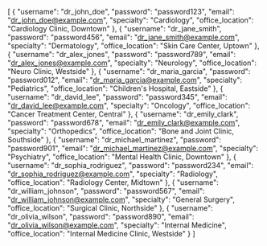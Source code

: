 [
  {
    "username": "dr_john_doe",
    "password": "password123",
    "email": "dr_john_doe@example.com",
    "specialty": "Cardiology",
    "office_location": "Cardiology Clinic, Downtown"
  },
  {
    "username": "dr_jane_smith",
    "password": "password456",
    "email": "dr_jane_smith@example.com",
    "specialty": "Dermatology",
    "office_location": "Skin Care Center, Uptown"
  },
  {
    "username": "dr_alex_jones",
    "password": "password789",
    "email": "dr_alex_jones@example.com",
    "specialty": "Neurology",
    "office_location": "Neuro Clinic, Westside"
  },
  {
    "username": "dr_maria_garcia",
    "password": "password012",
    "email": "dr_maria_garcia@example.com",
    "specialty": "Pediatrics",
    "office_location": "Children's Hospital, Eastside"
  },
  {
    "username": "dr_david_lee",
    "password": "password345",
    "email": "dr_david_lee@example.com",
    "specialty": "Oncology",
    "office_location": "Cancer Treatment Center, Central"
  },
  {
    "username": "dr_emily_clark",
    "password": "password678",
    "email": "dr_emily_clark@example.com",
    "specialty": "Orthopedics",
    "office_location": "Bone and Joint Clinic, Southside"
  },
  {
    "username": "dr_michael_martinez",
    "password": "password901",
    "email": "dr_michael_martinez@example.com",
    "specialty": "Psychiatry",
    "office_location": "Mental Health Clinic, Downtown"
  },
  {
    "username": "dr_sophia_rodriguez",
    "password": "password234",
    "email": "dr_sophia_rodriguez@example.com",
    "specialty": "Radiology",
    "office_location": "Radiology Center, Midtown"
  },
  {
    "username": "dr_william_johnson",
    "password": "password567",
    "email": "dr_william_johnson@example.com",
    "specialty": "General Surgery",
    "office_location": "Surgical Clinic, Northside"
  },
  {
    "username": "dr_olivia_wilson",
    "password": "password890",
    "email": "dr_olivia_wilson@example.com",
    "specialty": "Internal Medicine",
    "office_location": "Internal Medicine Clinic, Westside"
  }
]
